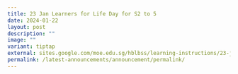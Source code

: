 ```yaml
---
title: 23 Jan Learners for Life Day for S2 to 5
date: 2024-01-22
layout: post
description: ""
image: ""
variant: tiptap
external: sites.google.com/moe.edu.sg/hblbss/learning-instructions/23-jan-2024
permalink: /latest-announcements/announcement/permalink/
---
```

